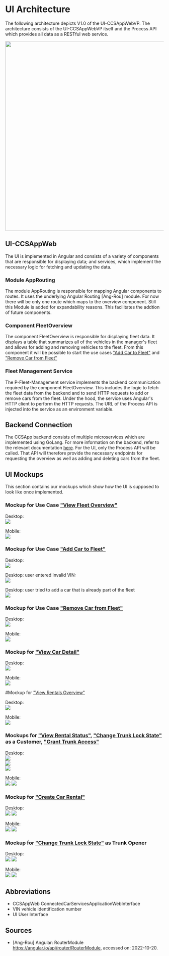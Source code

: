# UI Architecture

The following architecture depicts V1.0 of the UI-CCSAppWebVP. The architecture consists of the UI-CCSAppWebVP itself and the Process API which provides all data as a RESTful web service.

<img src="../figures/ui_architecture.png" height="600px; " /></img>

## UI-CCSAppWeb

The UI is implemented in Angular and consists of a variety of components that are responsible for displaying data; and services, which implement the necessary logic for fetching and updating the data.

### Module AppRouting

The module AppRouting is responsible for mapping Angular components to routes. It uses the underlying Angular Routing [Ang-Rou] module. For now there will be only one route which maps to the overview component. Still this Module is added for expandability reasons. This facilitates the addtion of future components. 

### Component FleetOverview

The component FleetOverview is responsible for displaying fleet data. It displays a table that summarizes all of the vehicles in the manager's fleet and allows for adding and removing vehicles to the fleet. From this component it will be possible to start the use cases ["Add Car to Fleet"](./use_case_add_car_to_fleet.md) and ["Remove Car from Fleet"](./use_case_remove_car_from_fleet.md)  

### Fleet Management Service

The P-Fleet-Management service implements the backend communication required by the component FleetOverview. This includes the logic to fetch the fleet data from the backend and to send HTTP requests to add or remove cars from the fleet. Under the hood, the service uses Angular's HTTP client to perform the HTTP requests. The URL of the Process API is injected into the service as an environment variable. 

## Backend Connection

The CCSApp backend consists of multiple microservices which are implemented using GoLang. For more information on the backend, refer to the relevant documentation [here](../README.md).
For the UI, only the Process API will be called. That API will therefore provide the necessary endpoints for requesting the overview as well as adding and deleting cars from the fleet.

## UI Mockups

This section contains our mockups which show how the UI is supposed to look like once implemented. 

### Mockup for Use Case ["View Fleet Overview"](./use_case_view_fleet_overview.md)

Desktop:  
![](../figures/mocks/view_fleet_overview_desktop.png)

Mobile:  
![](../figures/mocks/view_fleet_overview_mobile.png)

### Mockup for Use Case ["Add Car to Fleet"](./use_case_add_car_to_fleet.md)

Desktop:  
![](../figures/mocks/add_car_to_fleet_desktop.png)

Desktop: user entered invalid VIN:  
![](../figures/mocks/add_car_to_fleet_invalid_desktop.png)

Desktop: user tried to add a car that is already part of the fleet  
![](../figures/mocks/add_car_to_fleet_duplicate_desktop.png)

### Mockup for Use Case ["Remove Car from Fleet"](./use_case_remove_car_from_fleet.md)

Desktop:  
![](../figures/mocks/remove_car_from_fleet_desktop.png)

Mobile:  
![](../figures/mocks/remove_car_from_fleet_mobile.png)

### Mockup for ["View Car Detail"](./use_case_view_car_status.md)

Desktop:  
![](../figures/mocks/view_car_status_desktop.png)

Mobile:  
![](../figures/mocks/view_car_status_mobile.png)

#Mockup for ["View Rentals Overview"](./use_case_view_rentals_overview.md)

Desktop:  
![](../figures/mocks/view_rentals_overview_desktop.png)

Mobile:  
![](../figures/mocks/view_rentals_overview_mobile.png)

### Mockups for ["View Rental Status"](./use_case_view_rental_status.md), ["Change Trunk Lock State"](./use_case_change_trunk_lock_state.md) as a Customer, ["Grant Trunk Access"](./use_case_grant_trunk_access.md) 

Desktop:  
![](../figures/mocks/view_rental_status_active_rental_overview_desktop.png)  
![](../figures/mocks/view_rental_status_active_with_trunk_rental_overview_desktop.png)  
![](../figures/mocks/view_rental_status_upcoming_rental_overview_desktop.png)  

Mobile:  
![](../figures/mocks/view_rental_status_active_rental_overview_mobile.png)
![](../figures/mocks/view_rental_status_active_with_trunk_rental_overview_mobile.png)

### Mockup for ["Create Car Rental"](./use_case_create_car_rental.md)

Desktop:  
![](../figures/mocks/create_car_rental_desktop.png)
![](../figures/mocks/create_car_rental_detail_desktop.png)

Mobile:  
![](../figures/mocks/create_car_rental_mobile.png)
![](../figures/mocks/create_car_rental_detail_mobile.png)

### Mockup for ["Change Trunk Lock State"](./use_case_change_trunk_lock_state.md) as Trunk Opener  

Desktop:  
![](../figures/mocks/change_trunk_lock_state_desktop.png)
![](../figures/mocks/change_trunk_lock_state_error_desktop.png)

Mobile:  
![](../figures/mocks/change_trunk_lock_state_mobile.png)
![](../figures/mocks/change_trunk_lock_state_error_mobile.png.png)

## Abbreviations

* CCSAppWeb ConnectedCarServicesApplicationWebInterface
* VIN vehicle identification number
* UI User Interface

## Sources

* [Ang-Rou] Angular: RouterModule https://angular.io/api/router/RouterModule, accessed on: 2022-10-20.
